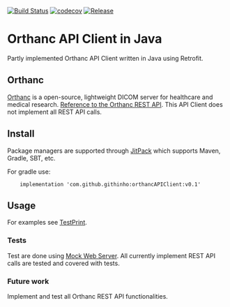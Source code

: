 [![Build Status](https://travis-ci.org/githinho/orthancAPIClient.svg?branch=master)](https://travis-ci.org/githinho/orthancAPIClient)
[![codecov](https://codecov.io/gh/githinho/orthancAPIClient/branch/master/graph/badge.svg)](https://codecov.io/gh/githinho/orthancAPIClient)
[![Release](https://jitpack.io/v/githinho/orthancAPIClient.svg)](https://jitpack.io/#githinho/orthancAPIClient)

# Orthanc API Client in Java
Partly implemented Orthanc API Client written in Java using Retrofit.

## Orthanc
[Orthanc](http://www.orthanc-server.com/) is a open-source, lightweight DICOM server for healthcare and medical research.
[Reference to the Orthanc REST API](https://docs.google.com/spreadsheets/d/1muKHMIb9Br-59wfaQbDeLzAfKYsoWfDSXSmyt6P4EM8/pubhtml?gid=1689572701&single=true). This API Client does not implement all REST API calls.

## Install 
Package managers are supported through [JitPack](https://jitpack.io/#githinho/orthancAPIClient/v0.1) which supports Maven, Gradle, SBT, etc.

For gradle use:
```
    implementation 'com.github.githinho:orthancAPIClient:v0.1'
```

## Usage
For examples see [TestPrint](https://github.com/githinho/orthancAPIClient/blob/master/src/test/java/TestPrint.java).

### Tests
Test are done using [Mock Web Server](https://github.com/square/okhttp/tree/master/mockwebserver). All currently implement REST API calls are tested and covered with tests.

### Future work
Implement and test all Orthanc REST API functionalities. 
